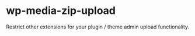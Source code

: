 # wp-media-zip-upload
Restrict other extensions for your plugin / theme admin upload functionality.
